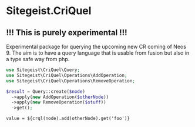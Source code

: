 # Sitegeist.CriQuel
## !!! This is purely experimental !!! 

Experimental package for querying the upcoming new CR coming of Neos 9.
The aim is to have a query language that is usable from fusion but also 
in a type safe way from php.

```php
use Sitegeist\CriQuel\Query;
use Sitegeist\CriQuel\Operations\AddOperation;
use Sitegeist\CriQuel\Operations\RemoveOperation;

$result = Query::create($node)
  ->apply(new AddOperation($otherNode))
  ->apply(new RemoveOperation($stuff))
  ->get();
```

```neosfusion
value = ${crql(node).add(otherNode).get('foo')}
```

